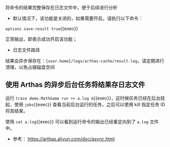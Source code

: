 将命令的结果完整保存在日志文件中，便于后续进行分析

- 默认情况下，该功能是关闭的，如果需要开启，请执行以下命令：

`options save-result true`{{exec}}

正常输出，即表示成功开启该功能；

- 日志文件路径

结果会异步保存在：`{user.home}/logs/arthas-cache/result.log`，请定期进行清理，以免占据磁盘空间

## 使用 Arthas 的异步后台任务将结果存日志文件

运行 `trace demo.MathGame run >> a.log &`{{exec}}，这时候任务已经在后台挂起，使用 `jobs`{{exec}} 查看当前后台运行的任务，之后可以使用 kill 指定任务 ID 将其结束。

使用 `cat a.log`{{exec}} 可以看到运行命令的输出已经重定向到了 `a.log` 文件中。

- 参考： https://arthas.aliyun.com/doc/async.html
